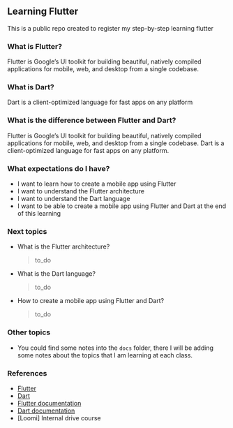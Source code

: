 ## Learning Flutter
This is a public repo created to register my step-by-step learning flutter

### What is Flutter?
Flutter is Google’s UI toolkit for building beautiful, natively compiled applications for mobile, web, and desktop from a single codebase.

### What is Dart?
Dart is a client-optimized language for fast apps on any platform

### What is the difference between Flutter and Dart?
Flutter is Google’s UI toolkit for building beautiful, natively compiled applications for mobile, web, and desktop from a single codebase. Dart is a client-optimized language for fast apps on any platform.

### What expectations do I have?
- I want to learn how to create a mobile app using Flutter
- I want to understand the Flutter architecture
- I want to understand the Dart language
- I want to be able to create a mobile app using Flutter and Dart at the end of this learning

### Next topics
- What is the Flutter architecture?
  > to_do
- What is the Dart language?
  > to_do
- How to create a mobile app using Flutter and Dart?
  > to_do

### Other topics
- You could find some notes into the `docs` folder, there I will be adding some notes about the topics that I am learning at each class.

### References
- [Flutter](https://flutter.dev/)
- [Dart](https://dart.dev/)
- [Flutter documentation](https://flutter.dev/docs)
- [Dart documentation](https://dart.dev/guides)
- [Loomi] Internal drive course
